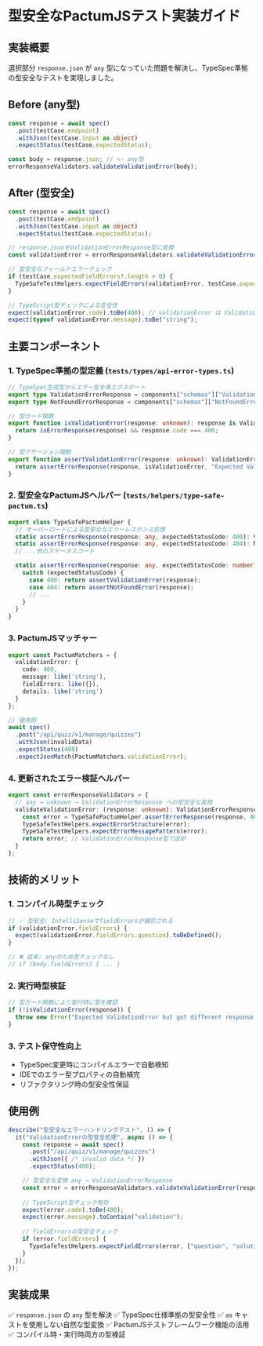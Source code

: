 # 型安全なPactumJSテスト実装ガイド

## 実装概要

選択部分 `response.json` が `any` 型になっていた問題を解決し、TypeSpec準拠の型安全なテストを実現しました。

## Before (any型)

```typescript
const response = await spec()
  .post(testCase.endpoint)
  .withJson(testCase.input as object)
  .expectStatus(testCase.expectedStatus);

const body = response.json; // <- any型
errorResponseValidators.validateValidationError(body);
```

## After (型安全)

```typescript
const response = await spec()
  .post(testCase.endpoint)
  .withJson(testCase.input as object)
  .expectStatus(testCase.expectedStatus);

// response.jsonをValidationErrorResponse型に変換
const validationError = errorResponseValidators.validateValidationError(response.json);

// 型安全なフィールドエラーチェック
if (testCase.expectedFieldErrors?.length > 0) {
  TypeSafeTestHelpers.expectFieldErrors(validationError, testCase.expectedFieldErrors);
}

// TypeScript型チェックによる安全性
expect(validationError.code).toBe(400); // validationError は ValidationErrorResponse 型
expect(typeof validationError.message).toBe("string");
```

## 主要コンポーネント

### 1. TypeSpec準拠の型定義 (`tests/types/api-error-types.ts`)

```typescript
// TypeSpec生成型からエラー型を再エクスポート
export type ValidationErrorResponse = components["schemas"]["ValidationError"];
export type NotFoundErrorResponse = components["schemas"]["NotFoundError"];

// 型ガード関数
export function isValidationError(response: unknown): response is ValidationErrorResponse {
  return isErrorResponse(response) && response.code === 400;
}

// 型アサーション関数
export function assertValidationError(response: unknown): ValidationErrorResponse {
  return assertErrorResponse(response, isValidationError, "Expected ValidationError (400)");
}
```

### 2. 型安全なPactumJSヘルパー (`tests/helpers/type-safe-pactum.ts`)

```typescript
export class TypeSafePactumHelper {
  // オーバーロードによる型安全なエラーレスポンス処理
  static assertErrorResponse(response: any, expectedStatusCode: 400): ValidationErrorResponse;
  static assertErrorResponse(response: any, expectedStatusCode: 404): NotFoundErrorResponse;
  // ...他のステータスコード

  static assertErrorResponse(response: any, expectedStatusCode: number): ApiErrorResponse {
    switch (expectedStatusCode) {
      case 400: return assertValidationError(response);
      case 404: return assertNotFoundError(response);
      // ...
    }
  }
}
```

### 3. PactumJSマッチャー

```typescript
export const PactumMatchers = {
  validationError: {
    code: 400,
    message: like('string'),
    fieldErrors: like({}),
    details: like('string')
  }
};

// 使用例
await spec()
  .post("/api/quiz/v1/manage/quizzes")
  .withJson(invalidData)
  .expectStatus(400)
  .expectJsonMatch(PactumMatchers.validationError);
```

### 4. 更新されたエラー検証ヘルパー

```typescript
export const errorResponseValidators = {
  // any → unknown → ValidationErrorResponse への型安全な変換
  validateValidationError: (response: unknown): ValidationErrorResponse => {
    const error = TypeSafePactumHelper.assertErrorResponse(response, 400);
    TypeSafeTestHelpers.expectErrorStructure(error);
    TypeSafeTestHelpers.expectErrorMessagePattern(error);
    return error; // ValidationErrorResponse型で返却
  }
};
```

## 技術的メリット

### 1. コンパイル時型チェック

```typescript
// ✅ 型安全: IntelliSenseでfieldErrorsが補完される
if (validationError.fieldErrors) {
  expect(validationError.fieldErrors.question).toBeDefined();
}

// ❌ 従来: anyのため型チェックなし
// if (body.fieldErrors) { ... }
```

### 2. 実行時型検証

```typescript
// 型ガード関数により実行時に型を確認
if (!isValidationError(response)) {
  throw new Error("Expected ValidationError but got different response type");
}
```

### 3. テスト保守性向上

- TypeSpec変更時にコンパイルエラーで自動検知
- IDEでのエラー型プロパティの自動補完
- リファクタリング時の型安全性保証

## 使用例

```typescript
describe("型安全なエラーハンドリングテスト", () => {
  it("ValidationErrorの型安全処理", async () => {
    const response = await spec()
      .post("/api/quiz/v1/manage/quizzes")
      .withJson({ /* invalid data */ })
      .expectStatus(400);

    // 型安全な変換 any → ValidationErrorResponse
    const error = errorResponseValidators.validateValidationError(response.json);
    
    // TypeScript型チェック有効
    expect(error.code).toBe(400);
    expect(error.message).toContain("validation");
    
    // fieldErrorsの型安全チェック
    if (error.fieldErrors) {
      TypeSafeTestHelpers.expectFieldErrors(error, ["question", "solution"]);
    }
  });
});
```

## 実装成果

✅ `response.json` の `any` 型を解決
✅ TypeSpec仕様準拠の型安全性
✅ `as` キャストを使用しない自然な型変換
✅ PactumJSテストフレームワーク機能の活用
✅ コンパイル時・実行時両方の型検証
